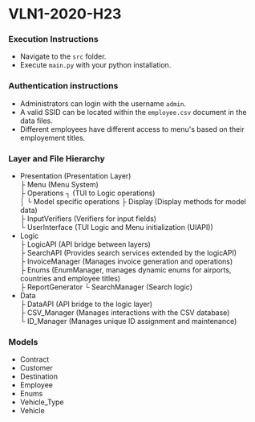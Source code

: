 # VLN1-2020-H23
### Execution Instructions
* Navigate to the `src` folder.
* Execute `main.py` with your python installation.

### Authentication instructions
* Administrators can login with the username `admin`.
* A valid SSID can be located within the `employee.csv` document in the data files.
* Different employees have different access to menu's based on their employement titles.

### Layer and File Hierarchy
* Presentation (Presentation Layer) \
├ Menu    (Menu System) \
├ Operations ┐  (TUI to Logic operations) \
│            └ Model specific operations
├ Display (Display methods for model data) \
├ InputVerifiers (Verifiers for input fields) \
└ UserInterface   (TUI Logic and Menu initialization (UIAPI))
* Logic \
├ LogicAPI (API bridge between layers) \
├ SearchAPI (Provides search services extended by the logicAPI) \
├ InvoiceManager (Manages invoice generation and operations) \
├ Enums (EnumManager, manages dynamic enums for airports, countries and employee titles) \
├ ReportGenerator
└ SearchManager (Search logic)
* Data \
├ DataAPI (API bridge to the logic layer) \
├ CSV_Manager (Manages interactions with the CSV database) \
└ ID_Manager (Manages unique ID assignment and maintenance)

### Models
* Contract
* Customer
* Destination
* Employee
* Enums
* Vehicle_Type
* Vehicle
